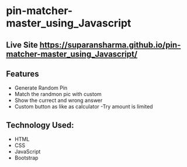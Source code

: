 # pin-matcher-master_using_Javascript


## Live Site https://suparansharma.github.io/pin-matcher-master_using_Javascript/

## Features

- Generate Random Pin
- Match the randmon pic with custom 
- Show the currect and wrong answer
- Custom button as like as calculator
-Try amount is limited


## Technology Used:

- HTML
- CSS
- JavaScript
- Bootstrap
